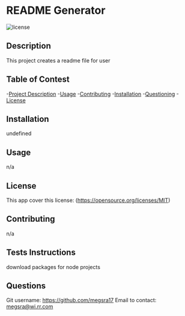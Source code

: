 # README Generator
  ![license](https://img.shields.io/badge/license-MIT-brightgreen.svg)

## Description
This project creates a readme file for user

## Table of Contest
-[Project Description](#desc)
-[Usage](#usage)
-[Contributing](#contributing)
-[Installation](#installation)
-[Questioning](#questions)
-[License](#license)

## Installation
undefined

## Usage
n/a

## License 
This app cover this license: (https://opensource.org/licenses/MIT)


## Contributing
n/a

## Tests Instructions
download packages for node projects

## Questions
Git username: https://github.com/megsra17
Email to contact: megsra@wi.rr.com